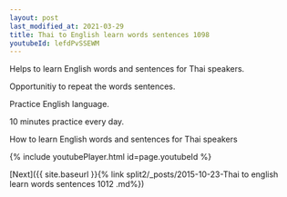 ```yaml
---
layout: post
last_modified_at: 2021-03-29
title: Thai to English learn words sentences 1098 
youtubeId: lefdPvSSEWM
---
```

 
 
Helps to learn English words and sentences for Thai speakers.

Opportunitiy to repeat the words sentences. 

Practice English language. 
 
10 minutes practice every day. 
 
How to learn English words and sentences for Thai speakers 
 
{% include youtubePlayer.html id=page.youtubeId %}
 
 
[Next]({{ site.baseurl }}{% link  split2/_posts/2015-10-23-Thai to english learn words sentences 1012 .md%})
 
